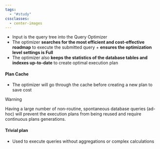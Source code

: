 ```yaml
---
tags:
  - "#study"
cssclasses:
  - center-images
---
```

- Input is the query tree into the Query Optimizer
- The optimizer **searches for the most efficient and cost-effective roadmap** to execute the submitted query + **ensures the optimization level settings is Full**
- The optimizer also **keeps the statistics of the database tables and indexes up-to-date** to create optimal execution plan

#### Plan Cache

- The optimizer will go through the cache before creating a new plan to save cost

> [!warning]
> 
> Having a large number of non-routine, spontaneous database queries (ad-hoc) will prevent the execution plans from being reused and require continuous plans generations.


#### Trivial plan

- Used to execute queries without aggregations or complex calculations